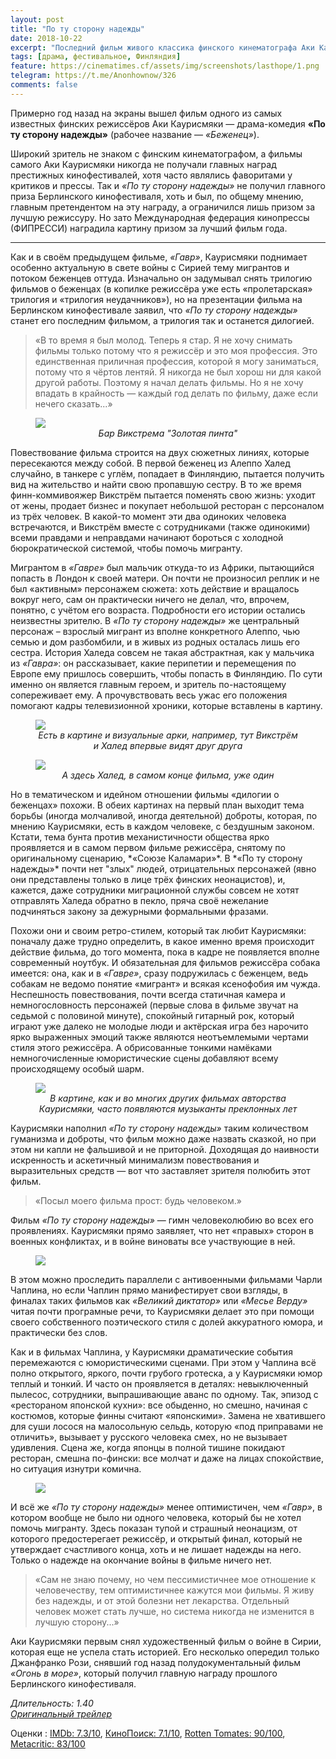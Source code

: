 ```yaml
---
layout: post
title: "По ту сторону надежды"
date: 2018-10-22
excerpt: "Последний фильм живого классика финского кинематографа Аки Каурисмяки."
tags: [драма, фестивальное, Финляндия]
feature: https://cinematimes.cf/assets/img/screenshots/lasthope/1.png
telegram: https://t.me/Anonhownow/326
comments: false
---
```

Примерно год назад на экраны вышел фильм одного из самых известных финских режиссёров Аки Каурисмяки — драма-комедия **«По ту сторону надежды»** (рабочее название — *«Беженец»*).

Широкий зритель не знаком с финским кинематографом, а фильмы самого Аки Каурисмяки никогда не получали главных наград престижных кинофестивалей, хотя часто являлись фаворитами у критиков и прессы. Так и *«По ту сторону надежды»* не получил главного приза Берлинского кинофестиваля, хоть и был, по общему мнению, главным претендентом на эту награду, а ограничился лишь призом за лучшую режиссуру. Но зато Международная федерация кинопрессы (ФИПРЕССИ) наградила картину призом за лучший фильм года.
***
Как и в своём предыдущем фильме, *«Гавр»*, Каурисмяки поднимает особенно актуальную в свете войны с Сирией тему мигрантов и потоком беженцев оттуда. Изначально он задумывал снять трилогию фильмов о беженцах (в копилке режиссёра уже есть «пролетарская» трилогия и «трилогия неудачников»), но на презентации фильма на Берлинском кинофестивале заявил, что *«По ту сторону надежды»* станет его последним фильмом, а трилогия так и останется дилогией.

>«В то время я был молод. Теперь я стар. Я не хочу снимать фильмы только потому что я режиссёр и это моя профессия. Это единственная приличная профессия, которой я могу заниматься, потому что я чёртов лентяй. Я никогда не был хорош ни для какой другой работы. Поэтому я начал делать фильмы. Но я не хочу впадать в крайность — каждый год делать по фильму, даже если нечего сказать...»

<figure>
		<a href="https://cinematimes.cf/assets/img/screenshots/lasthope/2.png"><img src="https://cinematimes.cf/assets/img/screenshots/lasthope/2.png"></a>
    <figcaption><center><i>Бар Викстрема "Золотая пинта"</i></center></figcaption>
</figure>

Повествование фильма строится на двух сюжетных линиях, которые пересекаются между собой. В первой беженец из Алеппо Халед случайно, в танкере с углём, попадает в Финляндию, пытается получить вид на жительство и найти свою пропавшую сестру. В то же время финн-коммивояжер Викстрём пытается поменять свою жизнь: уходит от жены, продает бизнес и покупает небольшой ресторан с персоналом из трёх человек. В какой-то момент эти два одиноких человека встречаются, и Викстрём вместе с сотрудниками (также одинокими) всеми правдами и неправдами начинают бороться с холодной бюрократической системой, чтобы помочь мигранту.

Мигрантом в *«Гавре»* был мальчик откуда-то из Африки, пытающийся попасть в Лондон к своей матери. Он почти не произносил реплик и не был «активным» персонажем сюжета: хоть действие и вращалось вокруг него, сам он практически ничего не делал, что, впрочем, понятно, с учётом его возраста. Подробности его истории остались неизвестны зрителю. В *«По ту сторону надежды»* же центральный персонаж – взрослый мигрант из вполне конкретного Алеппо, чью семью и дом разбомбили, и в живых из родных осталась лишь его сестра. История Халеда совсем не такая абстрактная, как у мальчика из *«Гавра»*: он рассказывает, какие перипетии и перемещения по Европе ему пришлось совершить, чтобы попасть в Финляндию. По сути именно он является главным героем, и зритель по-настоящему сопереживает ему. А прочувствовать весь ужас его положения помогают кадры телевизионной хроники, которые вставлены в картину.

<figure>
		<a href="https://cinematimes.cf/assets/img/screenshots/lasthope/3.png"><img src="https://cinematimes.cf/assets/img/screenshots/lasthope/3.png"></a>
    <figcaption><center><i>Есть в картине и визуальные арки, например, тут Викстрём и Халед впервые видят друг друга</i></center></figcaption>
</figure>
<figure>
		<a href="https://cinematimes.cf/assets/img/screenshots/lasthope/4.png"><img src="https://cinematimes.cf/assets/img/screenshots/lasthope/4.png"></a>
    <figcaption><center><i>А здесь Халед, в самом конце фильма, уже один</i></center></figcaption>
</figure>
Но в тематическом и идейном отношении фильмы «дилогии о беженцах» похожи. В обеих картинах на первый план выходит тема борьбы (иногда молчаливой, иногда деятельной) доброты, которая, по мнению Каурисмяки, есть в каждом человеке, с бездушным законом. Кстати, тема бунта против механистичности общества ярко проявляется и в самом первом фильме режиссёра, снятому по оригинальному сценарию, *«Союзе Каламари»*.
В *«По ту сторону надежды»* почти нет "злых" людей, отрицательных персонажей (явно они представлены только в лице трёх финских неонацистов), и, кажется, даже сотрудники миграционной службы совсем не хотят отправлять Халеда обратно в пекло, пряча своё нежелание подчиняться закону за дежурными формальными фразами.

Похожи они и своим ретро-стилем, который так любит Каурисмяки: поначалу даже трудно определить, в какое именно время происходит действие фильма, до того момента, пока в кадре не появляется вполне современный ноутбук. И обязательная для фильмов режиссёра собака имеется: она, как и в *«Гавре»*, сразу подружилась с беженцем, ведь собакам не ведомо понятие «мигрант» и всякая ксенофобия им чужда. Неспешность повествования, почти всегда статичная камера и немногословность персонажей (первые слова в фильме звучат на седьмой с половиной минуте), спокойный гитарный рок, который играют уже далеко не молодые люди и актёрская игра без нарочито ярко выраженных эмоций также являются неотъемлемыми чертами стиля этого режиссёра. А обрисованные тонкими намёками немногочисленные юмористические сцены добавляют всему происходящему особый шарм.

<figure>
		<a href="https://cinematimes.cf/assets/img/screenshots/lasthope/5.png"><img src="https://cinematimes.cf/assets/img/screenshots/lasthope/5.png"></a>
    <figcaption><center><i>В картине, как и во многих других фильмах авторства Каурисмяки, часто появляются музыканты преклонных лет</i></center></figcaption>
</figure>

Каурисмяки наполнил *«По ту сторону надежды»* таким количеством гуманизма и доброты, что фильм можно даже назвать сказкой, но при этом ни капли не фальшивой и не приторной. Доходящая до наивности искренность и аскетичный минимализм повествования и выразительных средств — вот что заставляет зрителя полюбить этот фильм.

>«Посыл моего фильма прост: будь человеком.»

Фильм *«По ту сторону надежды»* — гимн человеколюбию во всех его проявлениях. Каурисмяки прямо заявляет, что нет «правых» сторон в военных конфликтах, и в войне виноваты все участвующие в ней.

<figure>
		<a href="https://cinematimes.cf/assets/img/screenshots/lasthope/6.png"><img src="https://cinematimes.cf/assets/img/screenshots/lasthope/6.png"></a>
</figure>

В этом можно проследить параллели с антивоенными фильмами Чарли Чаплина, но если Чаплин прямо манифестирует свои взгляды, в финалах таких фильмов как *«Великий диктатор»* или *«Месье Верду»* читая почти програмные речи, то Каурисмяки делает это при помощи своего собственного поэтического стиля с долей аккуратного юмора, и практически без слов.

Как и в фильмах Чаплина, у Каурисмяки драматические события перемежаются с юмористическими сценами. При этом у Чаплина всё полно открытого, яркого, почти грубого гротеска, а у Каурисмяки юмор теплый и тонкий. И часто он проявляется в деталях: невыключенный пылесос, сотрудники, выпрашивающие аванс по одному. Так, эпизод с «рестораном японской кухни»: все обыденно, но смешно, начиная с костюмов, которые финны считают «японскими». Замена не хватившего для суши лосося на малосольную сельдь, которую «под приправами не отличить», вызывает у русского человека смех, но не вызывает удивления. Сцена же, когда японцы в полной тишине покидают ресторан, смешна по-фински: все молчат и даже на лицах спокойствие, но ситуация изнутри комична.

<figure>
		<a href="https://cinematimes.cf/assets/img/screenshots/lasthope/7.png"><img src="https://cinematimes.cf/assets/img/screenshots/lasthope/7.png"></a>
</figure>

И всё же *«По ту сторону надежды»* менее оптимистичен, чем *«Гавр»*, в котором вообще не было ни одного человека, который бы не хотел помочь мигранту. Здесь показан тупой и страшный неонацизм, от которого предостерегает режиссёр, и открытый финал, который не утверждает счастливого конца, хоть и не лишает надежды на него. Только о надежде на окончание войны в фильме ничего нет.

>«Сам не знаю почему, но чем пессимистичнее мое отношение к человечеству, тем оптимистичнее кажутся мои фильмы. Я живу без надежды, и от этой болезни нет лекарства. Отдельный человек может стать лучше, но система никогда не изменится в лучшую сторону...»

Аки Каурисмяки первым снял художественный фильм о войне в Сирии, которая еще не успела стать историей. Его несколько опередил только Джанфранко Рози, снявший год назад полудокументальный фильм *«Огонь в море»*, который получил главную награду прошлого Берлинского кинофестиваля.

*Длительность: 1.40* <br>
[*Оригинальный трейлер*](https://www.youtube.com/watch?v=qtiFG6utst8)

Оценки
:   [IMDb: 7.3/10](http://www.imdb.com/title/tt5222918/ "IMDb: международный зрительский рейтинг"), [КиноПоиск: 7.1/10](https://www.kinopoisk.ru/film/po-tu-storonu-nadezhdy-2017-952574/ "КиноПоиск: русский пользовательский рейтинг"), [Rotten Tomates: 90/100](https://www.rottentomatoes.com/m/the_other_side_of_hope/ "Рейтинг критиков: отображает процент положительных рецензий"), [Metacritic: 83/100](http://www.metacritic.com/movie/the-other-side-of-hope "Средняя оценка рецензий критиков")

